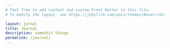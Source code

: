 ```yaml
---
# Feel free to add content and custom Front Matter to this file.
# To modify the layout, see https://jekyllrb.com/docs/themes/#overriding-theme-defaults

layout: jurnal
title: Journal
description: someshit things
permalink: /journal/
---
```


